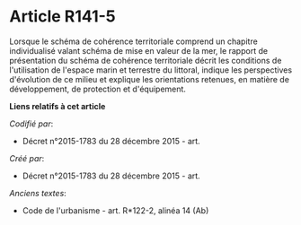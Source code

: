 # Article R141-5

Lorsque le schéma de cohérence territoriale comprend un chapitre individualisé valant schéma de mise en valeur de la mer, le
rapport de présentation du schéma de cohérence territoriale décrit les conditions de l'utilisation de l'espace marin et
terrestre du littoral, indique les perspectives d'évolution de ce milieu et explique les orientations retenues, en matière de
développement, de protection et d'équipement.

**Liens relatifs à cet article**

_Codifié par_:

  - Décret n°2015-1783 du 28 décembre 2015 - art.

_Créé par_:

  - Décret n°2015-1783 du 28 décembre 2015 - art.

_Anciens textes_:

  - Code de l'urbanisme - art. R*122-2, alinéa 14 (Ab)
